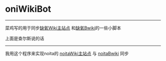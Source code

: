 # oniWikiBot
***
菜鸡写的用于同步[缺氧Wiki主站点](https://oni.wiki) 和[缺氧Bwiki](https://wiki.biligame.com/oni/)的一些小脚本

 上面是查尔斯说的话

-------------
我用这个程序来实现noita的 [noitaWiki主站点](https://noita.wiki.gg/zh/) 与 [noitaBwiki](https://wiki.biligame.com/noita/) 同步

